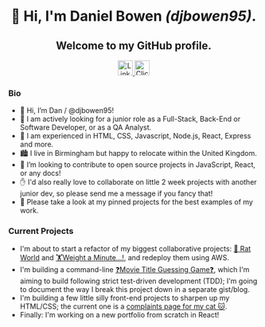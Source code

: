 <h1 align="center"> 👋 Hi, I'm Daniel Bowen  <i>(djbowen95)</i>.</h1>
<h2 align="center"> Welcome to my GitHub profile.</h2>
<div align="center">
           <a href="https://www.linkedin.com/in/daniel-bowen-6266ba191/" target="blank">
              <img src="https://img.shields.io/badge/LinkedIn-0A66C2?style=for-the-badge&logo=linkedin"
                   alt="LinkedIn Profile" height="30"/>
            </a> 
           <a href="mailto:djbowen95@gmail.com" target="blank">
              <img src="https://img.shields.io/badge/email-e4572e?style=for-the-badge&logo=data:image/svg+xml;base64,PHN2ZyB2aWV3Qm94PSIwIDAgOTYgOTYiIHhtbG5zPSJodHRwOi8vd3d3LnczLm9yZy8yMDAwL3N2ZyI+PHBhdGggZD0iTTkwIDEySDZhNS45OTcgNS45OTcgMCAwIDAtNiA2djYwYTUuOTk3IDUuOTk3IDAgMCAwIDYgNmg4NGE1Ljk5NyA1Ljk5NyAwIDAgMCA2LTZWMThhNS45OTcgNS45OTcgMCAwIDAtNi02Wm0tNiAxMnYyLjUxOUw0OCA0Ny4wOTIgMTIgMjYuNTE5VjI0Wk0xMiA3MlY0MC4zMzhMNDUuMDIzIDU5LjIxYTUuOTk2IDUuOTk2IDAgMCAwIDUuOTU0IDBMODQgNDAuMzM5VjcyWiIgZmlsbD0iI2ZmZmZmZiIgY2xhc3M9ImZpbGwtMDAwMDAwIj48L3BhdGg+PC9zdmc+"
                   alt="Click to Email" height="30"/>
            </a>
</div>

<h3>Bio</h3>           

- 👋 Hi, I’m Dan / @djbowen95!
- 👀 I am actively looking for a junior role as a Full-Stack, Back-End or Software Developer, or as a QA Analyst.
- 🌱 I am experienced in HTML, CSS, Javascript, Node.js, React, Express and more.
- 🏙️ I live in Birmingham but happy to relocate within the United Kingdom.
- 💞️ I’m looking to contribute to open source projects in JavaScript, React, or any docs!
- ✋ I'd also really love to collaborate on little 2 week projects with another junior dev, so please send me a message if you fancy that!
- 📌 Please take a look at my pinned projects for the best examples of my work.

<h3>Current Projects</h3> 

- I'm about to start a refactor of my biggest collaborative projects: [🐀 Rat World](https://github.com/djbowen95/Rat-World) and [🏋️Weight a Minute...!](https://github.com/djbowen95/Weight-a-Minute), and redeploy them using AWS.
- I'm building a command-line [❓Movie Title Guessing Game❓](https://github.com/djbowen95/GuessingGame), which I'm aiming to build following strict test-driven development (TDD); I'm going to document the way I break this project down in a separate gist/blog.
- I'm building a few little silly front-end projects to sharpen up my HTML/CSS; the current one is a [complaints page for my cat 🐱](https://github.com/djbowen95/LandingPage).
- Finally: I'm working on a new portfolio from scratch in React!
